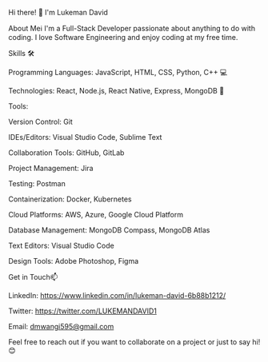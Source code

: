 Hi there! 👋 I'm Lukeman David

About Meℹ
I'm a Full-Stack Developer passionate about anything to do with coding. I love Software Engineering and enjoy coding at my free time.

Skills 🛠️

Programming Languages: JavaScript, HTML, CSS, Python, C++ 💻

Technologies: React, Node.js, React Native, Express, MongoDB 🚀


Tools:

  Version Control: Git

  IDEs/Editors: Visual Studio Code, Sublime Text
  
  Collaboration Tools: GitHub, GitLab
  
  Project Management: Jira
  
  Testing: Postman

  Containerization: Docker, Kubernetes
  
  Cloud Platforms: AWS, Azure, Google Cloud Platform
  
  Database Management: MongoDB Compass, MongoDB Atlas
  
  Text Editors: Visual Studio Code
  
  Design Tools: Adobe Photoshop, Figma


Get in Touch📫

LinkedIn: https://www.linkedin.com/in/lukeman-david-6b88b1212/

Twitter: https://twitter.com/LUKEMANDAVID1

Email: dmwangi595@gmail.com

Feel free to reach out if you want to collaborate on a project or just to say hi! 😊

